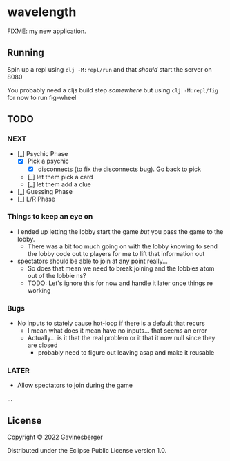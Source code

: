# wavelength

FIXME: my new application.


## Running

Spin up a repl using `clj -M:repl/run` and that _should_ start the server on 8080

You probably need a cljs build step _somewhere_ but using `clj -M:repl/fig` for now to run fig-wheel

## TODO

### NEXT
* [_] Psychic Phase
  * [X] Pick a psychic
    * [X] disconnects (to fix the disconnects bug). Go back to pick
  * [_] let them pick a card
  * [_] let them add a clue
* [_] Guessing Phase
* [_] L/R Phase


### Things to keep an eye on

* I ended up letting the lobby start the game _but_ you pass the game to the lobby.
  * There was a bit too much going on with the lobby knowing to send the lobby code out to players for me to lift
    that information out
* spectators should be able to join at any point really...
  * So does that mean we need to break joining and the lobbies atom out of the lobbie ns?
  * TODO: Let's ignore this for now and handle it later once things re working

### Bugs

* No inputs to stately cause hot-loop if there is a default that recurs
  * I mean what does it mean have no inputs... that seems an error
  * Actually... is it that the real problem or it that it now null since they are closed
    * probably need to figure out leaving asap and make it reusable 

### LATER
* Allow spectators to join during the game

...

## License

Copyright © 2022 Gavinesberger

Distributed under the Eclipse Public License version 1.0.
